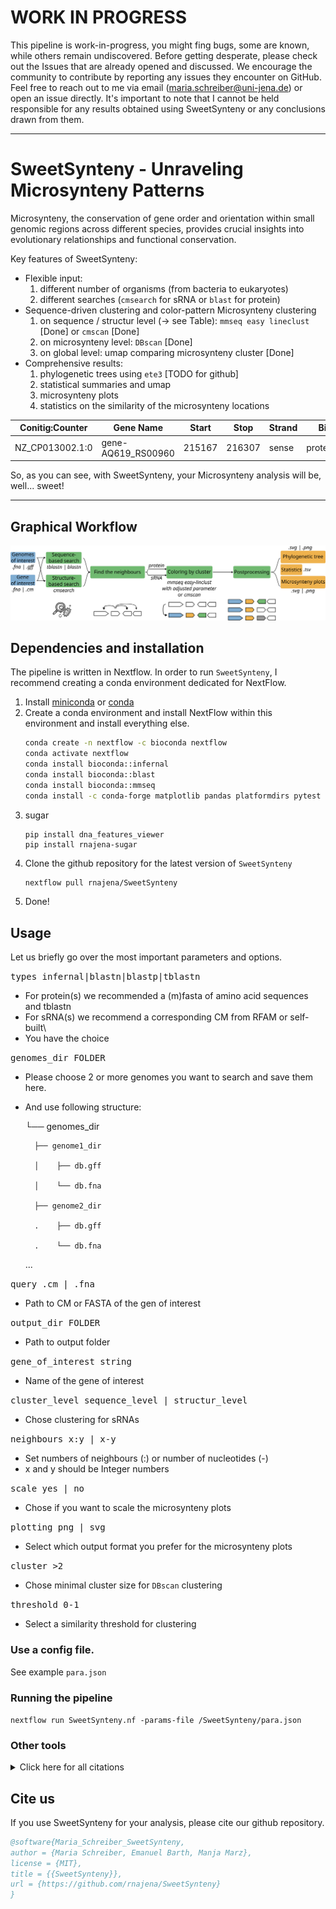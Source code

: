 # WORK IN PROGRESS
This pipeline is work-in-progress, you might fing bugs, some are known, while others remain undiscovered. Before getting desperate, please check out the Issues that are already opened and discussed. We encourage the community to contribute by reporting any issues they encounter on GitHub. Feel free to reach out to me via email (maria.schreiber@uni-jena.de) or open an issue directly. It's important to note that I cannot be held responsible for any results obtained using SweetSynteny or any conclusions drawn from them.

***
# SweetSynteny - Unraveling Microsynteny Patterns
Microsynteny, the conservation of gene order and orientation within small genomic regions across different species, provides crucial insights into evolutionary relationships and functional conservation. 

Key features of SweetSynteny:
- Flexible input:
    1. different number of organisms (from bacteria to eukaryotes)
    2. different searches (`cmsearch` for sRNA or `blast` for protein)
- Sequence-driven clustering and color-pattern Microsynteny clustering
    1. on sequence / structur level (-> see Table): `mmseq easy lineclust` [Done] or `cmscan` [Done]
    2. on microsynteny level: `DBscan` [Done]
    3. on global level: umap comparing microsynteny cluster [Done]
- Comprehensive results:
    1. phylogenetic trees using `ete3` [TODO for github]
    2. statistical summaries and umap
    3. microsynteny plots
    4. statistics on the similarity of the microsynteny locations

| Conitig:Counter | Gene Name          | Start  | Stop   | Strand| Bio_type       | Color   |
|-----------------|--------------------|--------|--------|-------|----------------|---------|
| NZ_CP013002.1:0 | gene-AQ619_RS00960 | 215167 | 216307 | sense | protein_coding | #FFFFFF |

So, as you can see, with SweetSynteny, your Microsynteny analysis will be, well... sweet!

***

## Graphical Workflow

![Workflow graph](/fig/workflow.png)

## Dependencies and installation
The pipeline is written in Nextflow. In order to run `SweetSynteny`, I recommend creating a conda environment dedicated for NextFlow.
1. Install [miniconda](https://docs.conda.io/projects/miniconda/en/latest/) or [conda]()
2. Create a conda environment and install NextFlow within this environment and install everything else.
    ```bash
    conda create -n nextflow -c bioconda nextflow
    conda activate nextflow
    conda install bioconda::infernal
    conda install bioconda::blast
    conda install bioconda::mmseq
    conda install -c conda-forge matplotlib pandas platformdirs pytest requests seaborn
    ```
3. sugar
   ```
   pip install dna_features_viewer
   pip install rnajena-sugar
   ```
5. Clone the github repository for the latest version of `SweetSynteny`
   ```bash
   nextflow pull rnajena/SweetSynteny
   ```
6.  Done!

## Usage
Let us briefly go over the most important parameters and options. 

<samp>types infernal|blastn|blastp|tblastn </samp>

- For protein(s) we recommended a (m)fasta of amino acid sequences and tblastn
- For sRNA(s) we recommend a corresponding CM from RFAM or self-built\
- You have the choice

<samp>genomes_dir FOLDER </samp> 

- Please choose 2 or more genomes you want to search and save them here.
- And use following structure:
  
    └── genomes_dir
  
        ├── genome1_dir
  
        │    ├── db.gff
  
        │    └── db.fna
  
        ├── genome2_dir
  
        .    ├── db.gff
  
        .    └── db.fna
    ...

<samp>query .cm | .fna </samp>

- Path to CM or FASTA of the gen of interest

<samp>output_dir FOLDER </samp>

- Path to output folder

<samp>gene_of_interest string </samp>

- Name of the gene of interest

<samp>cluster_level sequence_level | structur_level </samp>

- Chose clustering for sRNAs

<samp>neighbours x:y | x-y </samp>

- Set numbers of neighbours (:) or number of nucleotides (-)
- x and y should be Integer numbers

<samp>scale yes | no </samp> 

- Chose if you want to scale the microsynteny plots

<samp>plotting png | svg </samp>

- Select which output format you prefer for the microsynteny plots

<samp>cluster >2 </samp>

- Chose minimal cluster size for `DBscan` clustering

<samp>threshold 0-1 </samp>

- Select a similarity threshold for clustering

### Use a config file.

See example `para.json`

### Running the pipeline
`nextflow run SweetSynteny.nf -params-file /SweetSynteny/para.json`

### Other tools
<details><summary>Click here for all citations</summary>
    
  * BLAST:
    * `Korf, Ian, Mark Yandell, and Joseph Bedell. Blast. " O'Reilly Media, Inc.", 2003.`
      
  * INFERNAL:
     * `Nawrocki, Eric P., Diana L. Kolbe, and Sean R. Eddy. "Infernal 1.0: inference of RNA alignments." Bioinformatics 25.10 (2009): 1335-1337.`
       
  * MMSeqs2:
    * `Steinegger, M., Söding, J. "MMseqs2 enables sensitive protein sequence searching for the analysis of massive data sets". Nat Biotechnol 35, 1026–1028 (2017)`
      
  * ETE3:
    * `Huerta-Cepas, Jaime, François Serra, and Peer Bork. "ETE 3: reconstruction, analysis, and visualization of phylogenomic data." Molecular biology and evolution 33.6 (2016): 1635-1638.`

  * DNA Features Viewer
    * `Edinburgh Genome Foundry by Zulko. https://github.com/Edinburgh-Genome-Foundry/DnaFeaturesViewer`      
</details>

## Cite us
If you use SweetSynteny for your analysis, please cite our github repository.

```bibtex
@software{Maria_Schreiber_SweetSynteny,
author = {Maria Schreiber, Emanuel Barth, Manja Marz},
license = {MIT},
title = {{SweetSynteny}},
url = {https://github.com/rnajena/SweetSynteny}
}
```
